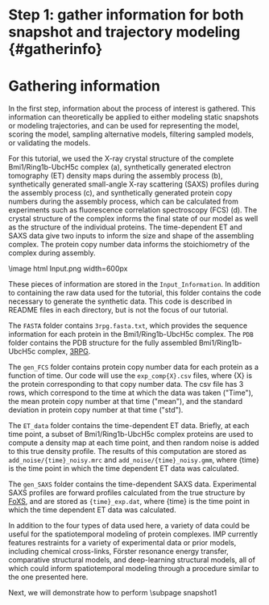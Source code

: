 Step 1: gather information for both snapshot and trajectory modeling {#gatherinfo}
====================================

# Gathering information

In the first step, information about the process of interest is gathered. This information can theoretically be applied to either modeling static snapshots or modeling trajectories, and can be used for representing the model, scoring the model, sampling alternative models, filtering sampled models, or validating the models.

For this tutorial, we used the X-ray crystal structure of the complete Bmi1/Ring1b-UbcH5c complex (a), synthetically generated electron tomography (ET) density maps during the assembly process (b), synthetically generated small-angle X-ray scattering (SAXS) profiles during the assembly process (c), and synthetically generated protein copy numbers during the assembly process, which can be calculated from experiments such as fluorescence correlation spectroscopy (FCS) (d). The crystal structure of the complex informs the final state of our model as well as the structure of the individual proteins. The time-dependent ET and SAXS data give two inputs to inform the size and shape of the assembling complex. The protein copy number data informs the stoichiometry of the complex during assembly.

\image html Input.png width=600px

These pieces of information are stored in the `Input_Information`. In addition to containing the raw data used for the tutorial, this folder contains the code necessary to generate the synthetic data. This code is described in README files in each directory, but is not the focus of our tutorial.

The `FASTA` folder contains `3rpg.fasta.txt`, which provides the sequence information for each protein in the Bmi1/Ring1b-UbcH5c complex. The `PDB` folder contains the PDB structure for the fully assembled Bmi1/Ring1b-UbcH5c complex, [3RPG](https://www.rcsb.org/structure/3rpg).

The `gen_FCS` folder contains protein copy number data for each protein as a function of time. Our code will use the `exp_comp{X}.csv` files, where {X} is the protein corresponding to that copy number data. The csv file has 3 rows, which correspond to the time at which the data was taken ("Time"), the mean protein copy number at that time ("mean"), and the standard deviation in protein copy number at that time ("std").

The `ET_data` folder contains the time-dependent ET data. Briefly, at each time point, a subset of Bmi1/Ring1b-UbcH5c complex proteins are used to compute a density map at each time point, and then random noise is added to this true density profile. The results of this computation are stored as `add_noise/{time}_noisy.mrc` and `add_noise/{time}_noisy.gmm`, where {time} is the time point in which the time dependent ET data was calculated.

The `gen_SAXS` folder contains the time-dependent SAXS data. Experimental SAXS profiles are forward profiles calculated from the true structure by [FoXS](https://modbase.compbio.ucsf.edu/foxs/), and are stored as `{time}_exp.dat`, where {time} is the time point in which the time dependent ET data was calculated.

In addition to the four types of data used here, a variety of data could be useful for the spatiotemporal modeling of protein complexes. IMP currently features  restraints for a variety of experimental data or prior models, including chemical cross-links, Förster resonance energy transfer, comparative structural models, and deep-learning structural models, all of which could inform spatiotemporal modeling through a procedure similar to the one presented here.

Next, we will demonstrate how to perform \subpage snapshot1